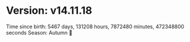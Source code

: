 # Version: v14.11.18
Time since birth: 5467 days, 131208 hours, 7872480 minutes, 472348800 seconds
Season: Autumn 🍁

